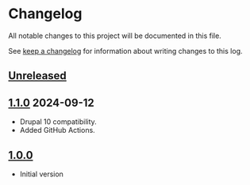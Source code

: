 <!-- markdownlint-disable MD024 -->
# Changelog

All notable changes to this project will be documented in this file.

See [keep a changelog](https://keepachangelog.com/en/1.0.0/) for information
about writing changes to this log.

## [Unreleased]

## [1.1.0] 2024-09-12

- Drupal 10 compatibility.
- Added GitHub Actions.

## [1.0.0]

- Initial version

[Unreleased]: https://github.com/itk-dev/os2forms_user_field_lookup/compare/1.1.0...HEAD
[1.1.0]: https://github.com/itk-dev/os2forms_user_field_lookup/compare/1.0.0...1.1.0
[1.0.0]: https://github.com/itk-dev/os2forms_user_field_lookup/releases/tag/1.0.0
